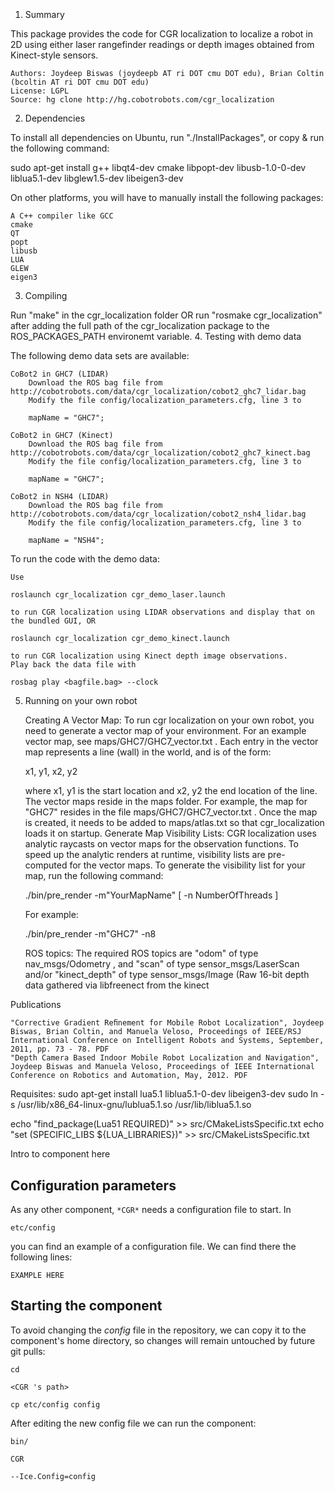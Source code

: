 
```
```
#
``` CGR (Laser Scanner, Kinect - FSPF) Localization Component
```

1. Summary

This package provides the code for CGR localization to localize a robot in 2D using either laser rangefinder readings or depth images obtained from Kinect-style sensors.

    Authors: Joydeep Biswas (joydeepb AT ri DOT cmu DOT edu), Brian Coltin (bcoltin AT ri DOT cmu DOT edu)
    License: LGPL
    Source: hg clone http://hg.cobotrobots.com/cgr_localization

2. Dependencies

To install all dependencies on Ubuntu, run "./InstallPackages", or copy & run the following command:

sudo apt-get install g++ libqt4-dev cmake libpopt-dev libusb-1.0-0-dev liblua5.1-dev libglew1.5-dev libeigen3-dev 

On other platforms, you will have to manually install the following packages:

    A C++ compiler like GCC
    cmake
    QT
    popt
    libusb
    LUA
    GLEW
    eigen3

3. Compiling

Run "make" in the cgr_localization folder OR run "rosmake cgr_localization" after adding the full path of the cgr_localization package to the ROS_PACKAGES_PATH environemt variable.
4. Testing with demo data

The following demo data sets are available:

    CoBot2 in GHC7 (LIDAR)
        Download the ROS bag file from http://cobotrobots.com/data/cgr_localization/cobot2_ghc7_lidar.bag
        Modify the file config/localization_parameters.cfg, line 3 to

        mapName = "GHC7"; 

    CoBot2 in GHC7 (Kinect)
        Download the ROS bag file from http://cobotrobots.com/data/cgr_localization/cobot2_ghc7_kinect.bag
        Modify the file config/localization_parameters.cfg, line 3 to

        mapName = "GHC7"; 

    CoBot2 in NSH4 (LIDAR)
        Download the ROS bag file from http://cobotrobots.com/data/cgr_localization/cobot2_nsh4_lidar.bag
        Modify the file config/localization_parameters.cfg, line 3 to

        mapName = "NSH4"; 

To run the code with the demo data:

    Use

    roslaunch cgr_localization cgr_demo_laser.launch 

    to run CGR localization using LIDAR observations and display that on the bundled GUI, OR

    roslaunch cgr_localization cgr_demo_kinect.launch 

    to run CGR localization using Kinect depth image observations.
    Play back the data file with

    rosbag play <bagfile.bag> --clock 

5. Running on your own robot

    Creating A Vector Map: To run cgr localization on your own robot, you need to generate a vector map of your environment. For an example vector map, see maps/GHC7/GHC7_vector.txt . Each entry in the vector map represents a line (wall) in the world, and is of the form:

    x1, y1, x2, y2 

    where x1, y1 is the start location and x2, y2 the end location of the line. The vector maps reside in the maps folder. For example, the map for "GHC7" resides in the file maps/GHC7/GHC7_vector.txt . Once the map is created, it needs to be added to maps/atlas.txt so that cgr_localization loads it on startup.
    Generate Map Visibility Lists: CGR localization uses analytic raycasts on vector maps for the observation functions. To speed up the analytic renders at runtime, visibility lists are pre-computed for the vector maps. To generate the visibility list for your map, run the following command:

    ./bin/pre_render -m"YourMapName" [ -n NumberOfThreads ]

    For example:

    ./bin/pre_render -m"GHC7" -n8

    ROS topics: The required ROS topics are "odom" of type nav_msgs/Odometry , and "scan" of type sensor_msgs/LaserScan and/or "kinect_depth" of type sensor_msgs/Image (Raw 16-bit depth data gathered via libfreenect from the kinect

Publications

    "Corrective Gradient Reﬁnement for Mobile Robot Localization", Joydeep Biswas, Brian Coltin, and Manuela Veloso, Proceedings of IEEE/RSJ International Conference on Intelligent Robots and Systems, September, 2011, pp. 73 - 78. PDF
    "Depth Camera Based Indoor Mobile Robot Localization and Navigation", Joydeep Biswas and Manuela Veloso, Proceedings of IEEE International Conference on Robotics and Automation, May, 2012. PDF






Requisites:
 sudo apt-get install lua5.1 liblua5.1-0-dev libeigen3-dev
 sudo ln -s /usr/lib/x86_64-linux-gnu/lublua5.1.so /usr/lib/liblua5.1.so 
 	
 echo "find_package(Lua51 REQUIRED)" >> src/CMakeListsSpecific.txt
 echo "set (SPECIFIC_LIBS ${LUA_LIBRARIES})" >> src/CMakeListsSpecific.txt





Intro to component here


## Configuration parameters
As any other component,
``` *CGR* ```
needs a configuration file to start. In

    etc/config

you can find an example of a configuration file. We can find there the following lines:

    EXAMPLE HERE

    
## Starting the component
To avoid changing the *config* file in the repository, we can copy it to the component's home directory, so changes will remain untouched by future git pulls:

    cd

``` <CGR 's path> ```

    cp etc/config config
    
After editing the new config file we can run the component:

    bin/

```CGR ```

    --Ice.Config=config
